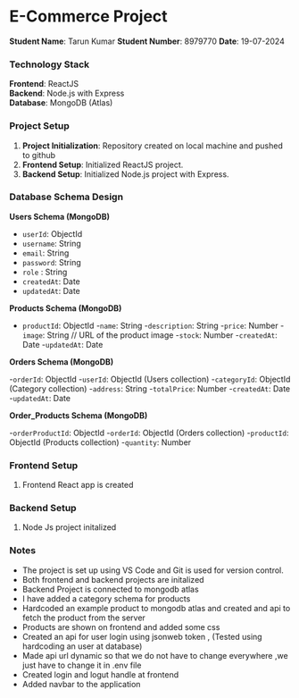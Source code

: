 # E-Commerce Project

**Student Name**: Tarun Kumar 
**Student Number**: 8979770 
**Date**: 19-07-2024

### Technology Stack

**Frontend**: ReactJS  
**Backend**: Node.js with Express  
**Database**: MongoDB (Atlas)

### Project Setup

1. **Project Initialization**: Repository created on local machine and pushed to github
2. **Frontend Setup**: Initialized ReactJS project.
3. **Backend Setup**: Initialized Node.js project with Express. 

### Database Schema Design

**Users Schema (MongoDB)**

- `userId`: ObjectId
- `username`: String
- `email`: String
- `password`: String
- `role` : String
- `createdAt`: Date
- `updatedAt`: Date


**Products Schema (MongoDB)**

- `productId`: ObjectId
-`name`: String
-`description`: String
-`price`: Number
-`image`: String // URL of the product image
-`stock`: Number
-`createdAt`: Date
-`updatedAt`: Date

 
**Orders Schema (MongoDB)**

-`orderId`: ObjectId
-`userId`: ObjectId (Users collection)
-`categoryId`: ObjectId (Category collection)
-`address`: String
-`totalPrice`: Number
-`createdAt`: Date
-`updatedAt`: Date


**Order_Products Schema (MongoDB)**

-`orderProductId`: ObjectId
-`orderId`: ObjectId (Orders collection)
-`productId`: ObjectId (Products collection)
-`quantity`: Number



### Frontend Setup

1. Frontend React app is created

### Backend Setup

1. Node Js project initalized 

### Notes

- The project is set up using VS Code and Git is used for version control.
- Both frontend and backend projects are initalized
- Backend Project is connected to mongodb atlas
- I have added a category schema for products
- Hardcoded an example product to mongodb atlas and created and api to fetch the product from the server
- Products are shown on frontend and added some css
- Created an api for user login using jsonweb token , (Tested using hardcoding an user at database)
- Made api url dynamic so that we do not have to change everywhere ,we just have to change it in .env file
- Created login and logut handle at frontend
- Added navbar to the application


